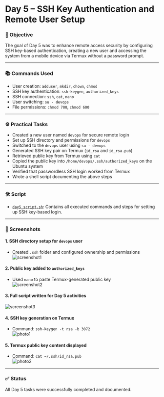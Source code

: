 # Day 5 – SSH Key Authentication and Remote User Setup

### 🧭 Objective

The goal of Day 5 was to enhance remote access security by configuring SSH key-based authentication, creating a new user and accessing the system from a mobile device via Termux without a password prompt.

---

### 📚 Commands Used

- User creation: `adduser`, `mkdir`, `chown`, `chmod`
- SSH key authentication: `ssh-keygen`, `authorized_keys`
- SSH connection: `ssh`, `cat`, `nano`
- User switching: `su - devops`
- File permissions: `chmod 700`, `chmod 600`

---

### ⚙️ Practical Tasks

- Created a new user named `devops` for secure remote login
- Set up SSH directory and permissions for `devops`
- Switched to the `devops` user using `su - devops`
- Generated SSH key pair on Termux (`id_rsa` and `id_rsa.pub`)
- Retrieved public key from Termux using `cat`
- Copied the public key into `/home/devops/.ssh/authorized_keys` on the Ubuntu system
- Verified that passwordless SSH login worked from Termux
- Wrote a shell script documenting the above steps

---

### 🛠️ Script

- [`day5_script.sh`](./day5_script.sh): Contains all executed commands and steps for setting up SSH key-based login.

---

### 📸 Screenshots

#### 1. SSH directory setup for `devops` user
- Created `.ssh` folder and configured ownership and permissions  
![screenshot1](./images/screenshot1.png)

#### 2. Public key added to `authorized_keys`  
- Used `nano` to paste Termux-generated public key  
![screenshot2](./images/screenshot2.png)

#### 3. Full script written for Day 5 activities  
![screenshot3](./images/screenshot3.png)

#### 4. SSH key generation on Termux  
- Command: `ssh-keygen -t rsa -b 3072`  
![photo1](./images/photo1.jpg)

#### 5. Termux public key content displayed  
- Command: `cat ~/.ssh/id_rsa.pub`  
![photo2](./images/photo2.jpg)

---

### ✅ Status

All Day 5 tasks were successfully completed and documented. 
